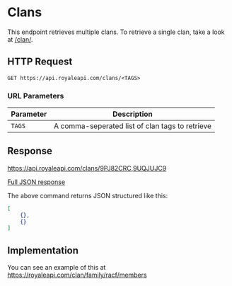 # Clans

This endpoint retrieves multiple clans. To retrieve a single clan, take a look at [/clan/<TAG>](/endpoints/clan).

## HTTP Request

`GET https://api.royaleapi.com/clans/<TAGS>`

### URL Parameters

Parameter | Description
--- | ---
`TAGS` | A comma-seperated list of clan tags to retrieve

## Response

https://api.royaleapi.com/clans/9PJ82CRC,9UQJUJC9

<a href="/json/clans_9PJ82CRC,9UQJUJC9.json">Full JSON response</a>

The above command returns JSON structured like this:

```json
[
    {},
    {}
]
```

## Implementation

You can see an example of this at https://royaleapi.com/clan/family/racf/members